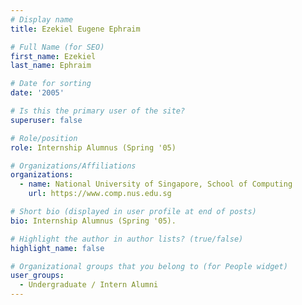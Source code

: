 ```yaml
---
# Display name
title: Ezekiel Eugene Ephraim

# Full Name (for SEO) 
first_name: Ezekiel
last_name: Ephraim

# Date for sorting
date: '2005'

# Is this the primary user of the site?
superuser: false

# Role/position
role: Internship Alumnus (Spring '05)

# Organizations/Affiliations
organizations:
  - name: National University of Singapore, School of Computing
    url: https://www.comp.nus.edu.sg

# Short bio (displayed in user profile at end of posts)
bio: Internship Alumnus (Spring '05). 

# Highlight the author in author lists? (true/false)
highlight_name: false

# Organizational groups that you belong to (for People widget)
user_groups:
  - Undergraduate / Intern Alumni
---
```

